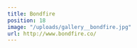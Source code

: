 ```yaml
---
title: Bondfire
position: 18
image: "/uploads/gallery__bondfire.jpg"
url: http://www.bondfire.co/
---
```


